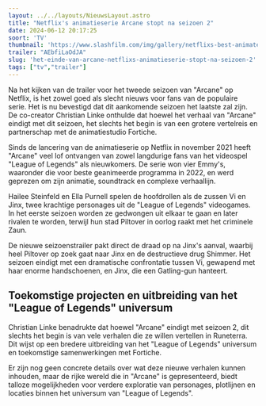 ```yaml
---
layout: ../../layouts/NieuwsLayout.astro
title: "Netflix's animatieserie Arcane stopt na seizoen 2"
date: 2024-06-12 20:17:25
soort: 'TV'
thumbnail: 'https://www.slashfilm.com/img/gallery/netflixs-best-animated-show-is-ending-after-season-2/the-end-of-netflixs-best-show-1718120135.jpg'
trailer: "AEbfiLaOdJA"
slug: 'het-einde-van-arcane-netflixs-animatieserie-stopt-na-seizoen-2'
tags: ["tv","trailer"]
---
```


Na het kijken van de trailer voor het tweede seizoen van "Arcane" op Netflix, is het zowel goed als slecht nieuws voor fans van de populaire serie. Het is nu bevestigd dat dit aankomende seizoen het laatste zal zijn. De co-creator Christian Linke onthulde dat hoewel het verhaal van "Arcane" eindigt met dit seizoen, het slechts het begin is van een grotere vertelreis en partnerschap met de animatiestudio Fortiche.

Sinds de lancering van de animatieserie op Netflix in november 2021 heeft "Arcane" veel lof ontvangen van zowel langdurige fans van het videospel "League of Legends" als nieuwkomers. De serie won vier Emmy's, waaronder die voor beste geanimeerde programma in 2022, en werd geprezen om zijn animatie, soundtrack en complexe verhaallijn.

Hailee Steinfeld en Ella Purnell spelen de hoofdrollen als de zussen Vi en Jinx, twee krachtige personages uit de "League of Legends" videogames. In het eerste seizoen worden ze gedwongen uit elkaar te gaan en later rivalen te worden, terwijl hun stad Piltover in oorlog raakt met het criminele Zaun. 

De nieuwe seizoenstrailer pakt direct de draad op na Jinx's aanval, waarbij heel Piltover op zoek gaat naar Jinx en de destructieve drug Shimmer. Het seizoen eindigt met een dramatische confrontatie tussen Vi, gewapend met haar enorme handschoenen, en Jinx, die een Gatling-gun hanteert.

## Toekomstige projecten en uitbreiding van het "League of Legends" universum

Christian Linke benadrukte dat hoewel "Arcane" eindigt met seizoen 2, dit slechts het begin is van vele verhalen die ze willen vertellen in Runeterra. Dit wijst op een bredere uitbreiding van het "League of Legends" universum en toekomstige samenwerkingen met Fortiche.

Er zijn nog geen concrete details over wat deze nieuwe verhalen kunnen inhouden, maar de rijke wereld die in "Arcane" is gepresenteerd, biedt talloze mogelijkheden voor verdere exploratie van personages, plotlijnen en locaties binnen het universum van "League of Legends".
